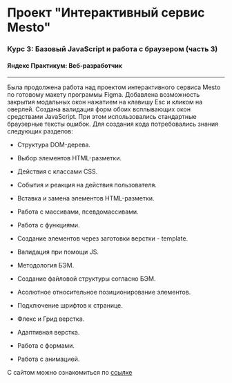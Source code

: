 # Проект "Интерактивный сервис Mesto"
### Курс 3: Базовый JavaScript и работа с браузером (часть 3)
#### Яндекс Практикум: Веб-разработчик
----------------------------------------------

Была продолжена работа над проектом интерактивного сервиса Mesto по готовому макету программы Figma. Добавлена возможность закрытия модальных окон нажатием на клавишу Esc и кликом на оверлей.
Создана валидация форм обоих всплывающих окон средствами JavaScript. При этом использовались стандартные браузерные тексты ошибок.
Для создания кода потребовались знания следующих разделов:

* Структура DOM-дерева.
* Выбор элементов HTML-разметки.
* Действия с классами CSS.
* События и реакция на действия пользователя.
* Вставка и замена элементов HTML-разметки.
* Работа с массивами, псевдомассивами.
* Работа с функциями.
* Создание элементов через заготовки верстки - template.
* Валидация при помощи JS.

* Методология БЭМ.
* Создание файловой структуры согласно БЭМ.
* Асолютное относительное позиционирование элементов.
* Подключение шрифтов к странице.
* Флекс и Грид верстка.
* Адаптивная верстка.
* Работа с формами.
* Работа с анимацией.

С сайтом можно ознакомиться по [ссылке](https://dvbak.github.io/mesto/)

